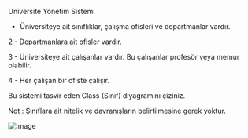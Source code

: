 Universite Yonetim Sistemi

- Üniversiteye ait sınıflıklar, çalışma ofisleri ve departmanlar vardır.

2 - Departmanlara ait ofisler vardır.

3 - Üniversiteye ait çalışanlar vardır. Bu çalışanlar profesör veya memur olabilir.

4 - Her çalışan bir ofiste çalışır.

Bu sistemi tasvir eden Class (Sınıf) diyagramını çiziniz.

Not : Sınıflara ait nitelik ve davranışların belirtilmesine gerek yoktur.

![image](https://github.com/erdemavlagi/Universite-Yonetim-Sistemi/assets/114666652/a8cd43b1-324e-461c-bce3-4cdecf6bbc70)
